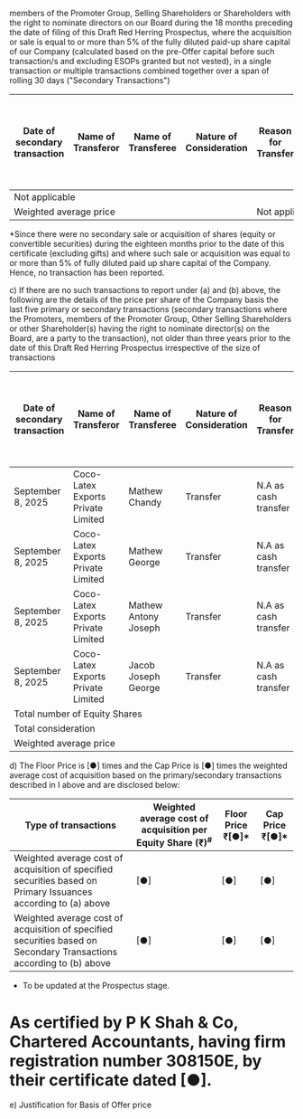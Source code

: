 members of the Promoter Group, Selling Shareholders or Shareholders with the right to nominate directors on our Board during the 18 months preceding the date of filing of this Draft Red Herring Prospectus, where the acquisition or sale is equal to or more than 5% of the fully diluted paid-up share capital of our Company (calculated based on the pre-Offer capital before such transaction/s and excluding ESOPs granted but not vested), in a single transaction or multiple transactions combined together over a span of rolling 30 days ("Secondary Transactions")

<table><thead><tr><th>Date of secondary transaction</th><th>Name of Transferor</th><th>Name of Transferee</th><th>Nature of Consideration</th><th>Reason for Transfer</th><th>No. of Equity Shares</th><th>% of paid up capital (on fully diluted basis)</th><th>Cost per Equity Share (including securities premium) (₹)*</th></tr></thead><tbody><tr><td colspan="8">Not applicable</td></tr><tr><td colspan="4">Weighted average price</td><td colspan="4">Not applicable</td></tr></tbody></table>

*Since there were no secondary sale or acquisition of shares (equity or convertible securities) during the eighteen months prior to the date of this certificate (excluding gifts) and where such sale or acquisition was equal to or more than 5% of fully diluted paid up share capital of the Company. Hence, no transaction has been reported.

c) If there are no such transactions to report under (a) and (b) above, the following are the details of the price per share of the Company basis the last five primary or secondary transactions (secondary transactions where the Promoters, members of the Promoter Group, Other Selling Shareholders or other Shareholder(s) having the right to nominate director(s) on the Board, are a party to the transaction), not older than three years prior to the date of this Draft Red Herring Prospectus irrespective of the size of transactions

<table><thead><tr><th>Date of secondary transaction</th><th>Name of Transferor</th><th>Name of Transferee</th><th>Nature of Consideration</th><th>Reason for Transfer</th><th>No. of Equity Shares</th><th>% of paid up capital (on fully diluted basis)</th><th>Cost per Equity Share (including securities Premium) (₹)*</th></tr></thead><tbody><tr><td>September 8, 2025</td><td>Coco-Latex Exports Private Limited</td><td>Mathew Chandy</td><td>Transfer</td><td>N.A as cash transfer</td><td>100,000</td><td>0.10%</td><td>72.00</td></tr><tr><td>September 8, 2025</td><td>Coco-Latex Exports Private Limited</td><td>Mathew George</td><td>Transfer</td><td>N.A as cash transfer</td><td>100,000</td><td>0.10%</td><td>72.00</td></tr><tr><td>September 8, 2025</td><td>Coco-Latex Exports Private Limited</td><td>Mathew Antony Joseph</td><td>Transfer</td><td>N.A as cash transfer</td><td>100,000</td><td>0.10%</td><td>72.00</td></tr><tr><td>September 8, 2025</td><td>Coco-Latex Exports Private Limited</td><td>Jacob Joseph George</td><td>Transfer</td><td>N.A as cash transfer</td><td>100,000</td><td>0.10%</td><td>72.00</td></tr><tr><td colspan="5">Total number of Equity Shares</td><td>400,000</td><td></td><td>72.00</td></tr><tr><td colspan="5">Total consideration</td><td></td><td></td><td>28,800,000</td></tr><tr><td colspan="5">Weighted average price</td><td></td><td></td><td>72.00</td></tr></tbody></table>

d) The Floor Price is [●] times and the Cap Price is [●] times the weighted average cost of acquisition based on the primary/secondary transactions described in I above and are disclosed below:

<table><thead><tr><th>Type of transactions</th><th>Weighted average cost of acquisition per Equity Share (₹)<sup>#</sup></th><th>Floor Price ₹[●]*</th><th>Cap Price ₹[●]*</th></tr></thead><tbody><tr><td>Weighted average cost of acquisition of specified securities based on Primary Issuances according to (a) above</td><td>[●]</td><td>[●]</td><td>[●]</td></tr><tr><td>Weighted average cost of acquisition of specified securities based on Secondary Transactions according to (b) above</td><td>[●]</td><td>[●]</td><td>[●]</td></tr></tbody></table>

* To be updated at the Prospectus stage.

# As certified by P K Shah & Co, Chartered Accountants, having firm registration number 308150E, by their certificate dated [●].

e) Justification for Basis of Offer price